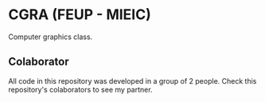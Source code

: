 # CGRA (FEUP - MIEIC)

Computer graphics class.

## Colaborator

All code in this repository was developed in a group of 2 people. Check this repository's
colaborators to see my partner.
